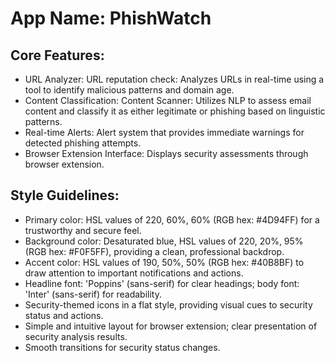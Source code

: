 # **App Name**: PhishWatch

## Core Features:

- URL Analyzer: URL reputation check: Analyzes URLs in real-time using a tool to identify malicious patterns and domain age.
- Content Classification: Content Scanner: Utilizes NLP to assess email content and classify it as either legitimate or phishing based on linguistic patterns.
- Real-time Alerts: Alert system that provides immediate warnings for detected phishing attempts.
- Browser Extension Interface: Displays security assessments through browser extension.

## Style Guidelines:

- Primary color: HSL values of 220, 60%, 60% (RGB hex: #4D94FF) for a trustworthy and secure feel.
- Background color: Desaturated blue, HSL values of 220, 20%, 95% (RGB hex: #F0F5FF), providing a clean, professional backdrop.
- Accent color: HSL values of 190, 50%, 50% (RGB hex: #40B8BF) to draw attention to important notifications and actions.
- Headline font: 'Poppins' (sans-serif) for clear headings; body font: 'Inter' (sans-serif) for readability.
- Security-themed icons in a flat style, providing visual cues to security status and actions.
- Simple and intuitive layout for browser extension; clear presentation of security analysis results.
- Smooth transitions for security status changes.